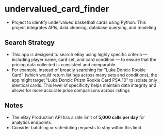 # undervalued_card_finder
- Project to identify undervalued basketball cards using Python. This project integrates APIs, data cleaning, database querying, and modeling


## Search Strategy
- This app is designed to search eBay using highly specific criteria — including player name, card set, and card condition — to ensure that the pricing data collected is consistent and comparable
- For example, instead of broadly searching for "Luka Doncic Rookie Card" (which would return listings across many sets and conditions), the app might target "Luka Doncic Prizm Rookie Card PSA 10" to isolate only identical cards. This level of specificity helps maintain data integrity and allows for more accurate price comparisons across listings

## Notes
- The eBay Production API has a rate limit of **5,000 calls per day** for analytics endpoints.
- Consider batching or scheduling requests to stay within this limit.